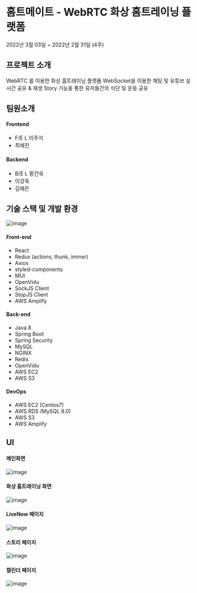 # 홈트메이트 - WebRTC 화상 홈트레이닝 플랫폼

2022년 3월 03일 ~ 2022년 2월 31일 (4주)

## 프로젝트 소개

WebRTC 를 이용한 화상 홈트레이닝 플랫폼
WebSocket을 이용한 채팅 및 유튜브 실시간 공유 & 재생
Story 기능을 통한 유저들간의 식단 및 운동 공유

## 팀원소개

#### Frontend

- F/E L 이주석
- 최예진

#### Backend

- B/E L 황건욱
- 이강욱
- 김예은

## 기술 스택 및 개발 환경

![image](https://img1.daumcdn.net/thumb/R1280x0/?scode=mtistory2&fname=https%3A%2F%2Fblog.kakaocdn.net%2Fdn%2Fb74PLC%2Fbtryf0zLIef%2FdhNt518kvpmq3LURs0AYk0%2Fimg.png)

#### Front-end

- React
- Redux (actions, thunk, immer)
- Axios
- styled-components
- MUI
- OpenVidu
- SockJS Client
- StopJS Client
- AWS Amplify

#### Back-end

- Java 8
- Spring Boot
- Spring Security
- MySQL
- NGINX
- Redis
- OpenVidu
- AWS EC2
- AWS S3

#### DevOps

- AWS EC2 (Centos7)
- AWS RDS (MySQL 8.0)
- AWS S3
- AWS Amplify

## UI

#### 메인화면

![image](https://img1.daumcdn.net/thumb/R1280x0/?scode=mtistory2&fname=https%3A%2F%2Fblog.kakaocdn.net%2Fdn%2Fce4sB2%2Fbtryd8kZxmy%2FdOVXCZr2nbQrfKSCFRHPt0%2Fimg.png)

#### 화상 홈트레이닝 화면

![image](https://img1.daumcdn.net/thumb/R1280x0/?scode=mtistory2&fname=https%3A%2F%2Fblog.kakaocdn.net%2Fdn%2Fc86lT9%2Fbtrye25Dd9z%2FrD8IzYtWVJqXaXx17VLGm1%2Fimg.png)

#### LiveNow 페이지

![image](https://img1.daumcdn.net/thumb/R1280x0/?scode=mtistory2&fname=https%3A%2F%2Fblog.kakaocdn.net%2Fdn%2Fd7Yn1B%2Fbtrydfyat6g%2FHPK1mEZltaoiSDRU27jfqk%2Fimg.png)

#### 스토리 페이지

![image](https://img1.daumcdn.net/thumb/R1280x0/?scode=mtistory2&fname=https%3A%2F%2Fblog.kakaocdn.net%2Fdn%2FY6IQI%2Fbtrye4bjV1d%2F1fpBVzvijdTomnBoVFk2Xk%2Fimg.png)

#### 캘린더 페이지

![image](https://img1.daumcdn.net/thumb/R1280x0/?scode=mtistory2&fname=https%3A%2F%2Fblog.kakaocdn.net%2Fdn%2FbVCmBv%2FbtrygvM3zbv%2FRhQ2h8ePz7XRkci4T9dnk0%2Fimg.png)
